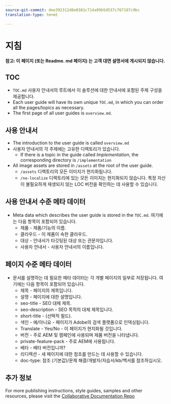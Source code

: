 ```yaml
---
source-git-commit: dee392312d8e0381c714a99b5d537c767107c9bc
translation-type: tm+mt

---
```

# 지침

**참고: 이 페이지 (또는 Readme. md 페이지) 는 고객 대면 설명서에 게시되지 않습니다.**

## TOC

+ `TOC.md` 사용자 안내서의 루트에서 이 솔루션에 대한 안내서에 포함된 주제 구성을 제공합니다.
+ Each user guide will have its own unique `TOC.md`, in which you can order all the pages/topics as necessary.
+ The first page of all user guides is `overview.md`.

## 사용 안내서

+ The introduction to the user guide is called `overview.md`
+ 사용자 안내서의 각 주제에는 고유한 디렉토리가 있습니다.
   + If there is a topic in the guide called *Implementation*, the corresponding directory is `/implementation`
+ All image assets are stored in `/assets` at the root of the user guide.
   + `/assets` 디렉토리의 모든 이미지가 현지화됩니다.
   + `/no-localize` 디렉토리에 있는 모든 이미지는 현지화되지 않습니다. 특정 자산이 불필요하게 재생되지 않는 LOC 버전을 확인하는 데 사용할 수 있습니다.

## 사용 안내서 수준 메타 데이터

+ Meta data which describes the user guide is stored in the `TOC.md`. 여기에는 다음 항목이 포함되어 있습니다.
   + 제품 - 제품/기능의 이름.
   + 클라우드 - 이 제품이 속한 클라우드.
   + 대상 - 안내서가 타깃팅된 대상 또는 관문자입니다.
   + 사용자 안내서 - 사용자 안내서의 이름입니다.

## 페이지 수준 메타 데이터

+ 문서를 설명하는 데 필요한 메타 데이터는 각 개별 페이지의 일부로 저장됩니다. 여기에는 다음 항목이 포함되어 있습니다.
   + 제목 - 페이지의 제목입니다.
   + 설명 - 페이지에 대한 설명입니다.
   + seo-title - SEO 대체 제목.
   + seo-description - SEO 목적의 대체 제목입니다.
   + short-title - (선택적 필드).
   + 색인 - 예/아니요 - 페이지가 Adobe의 검색 플랫폼으로 인덱싱됩니다.
   + Translate - Yes/No - 이 페이지가 현지화될 것입니다.
   + 버전 - 주로 AEM 및 캠페인에 사용되며 제품 버전을 나타냅니다.
   + private-feature-pack - 주로 AEM에 사용됩니다.
   + 베타 - 베타 버전입니까?
   + 리디렉션 - 새 페이지에 대한 참조를 만드는 데 사용할 수 있습니다.
   + doc-type: 참조 (기본값)/문제 해결/개발자/자습서/kb/백서를 참조하십시오.

## 추가 정보

For more publishing instructions, style guides, samples and other resources, please visit the [Collaborative Documentation Repo](https://git.corp.adobe.com/AdobeDocs/collaborative-doc-instructions)

